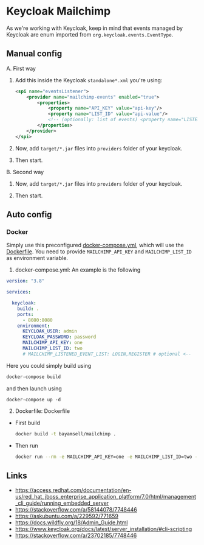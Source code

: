 # Keycloak Mailchimp

As we're working with Keycloak, keep in mind that events managed by 
Keycloak are enum imported from `org.keycloak.events.EventType`.

## Manual config
A. First way

1. Add this inside the Keycloak `standalone*.xml` you're using:
    ```xml
    <spi name="eventsListener">
        <provider name="mailchimp-events" enabled="true">
            <properties>
                <property name="API_KEY" value="api-key"/>
                <property name="LIST_ID" value="api-value"/>
                <!-- (optionally: list of events) <property name="LISTENED_EVENT_LIST" value="[&quot;LOGIN&quot;,&quot;REGISTER&quot;,&quot;LOGOUT&quot;]"/> -->
            </properties>
        </provider>
    </spi>
    ```

2. Now, add `target/*.jar` files into `providers` folder of your keycloak.

3. Then start.

B. Second way

1. Now, add `target/*.jar` files into `providers` folder of your keycloak.

3. Then start.

## Auto config

### Docker

Simply use this preconfigured [docker-compose.yml](./docker-compose.yml), which will use the [Dockerfile](./Dockerfile).
You need to provide `MAILCHIMP_API_KEY` and `MAILCHIMP_LIST_ID` as environment variable.

1. docker-compose.yml: An example is the following
```yaml
version: "3.8"

services:

  keycloak:
    build: .
    ports:
      - 8080:8080
    environment:
      KEYCLOAK_USER: admin
      KEYCLOAK_PASSWORD: password
      MAILCHIMP_API_KEY: one
      MAILCHIMP_LIST_ID: two
      # MAILCHIMP_LISTENED_EVENT_LIST: LOGIN,REGISTER # optional <--
```

Here you could simply build using
```bash
docker-compose build
```

and then launch using
```
docker-compose up -d
```

2. Dockerfile: Dockerfile

- First build
   ```bash
   docker build -t bayamsell/mailchimp .
   ```
- Then run
   ```bash
  docker run --rm -e MAILCHIMP_API_KEY=one -e MAILCHIMP_LIST_ID=two -p 8080:8080 bayamsell/mailchimp
   ```

## Links

- https://access.redhat.com/documentation/en-us/red_hat_jboss_enterprise_application_platform/7.0/html/management_cli_guide/running_embedded_server
- https://stackoverflow.com/a/58144078/7748446
- https://askubuntu.com/a/229592/771659
- https://docs.wildfly.org/18/Admin_Guide.html
- https://www.keycloak.org/docs/latest/server_installation/#cli-scripting
- https://stackoverflow.com/a/23702185/7748446
